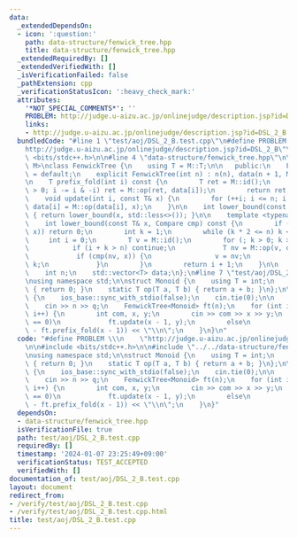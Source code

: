 ```yaml
---
data:
  _extendedDependsOn:
  - icon: ':question:'
    path: data-structure/fenwick_tree.hpp
    title: data-structure/fenwick_tree.hpp
  _extendedRequiredBy: []
  _extendedVerifiedWith: []
  _isVerificationFailed: false
  _pathExtension: cpp
  _verificationStatusIcon: ':heavy_check_mark:'
  attributes:
    '*NOT_SPECIAL_COMMENTS*': ''
    PROBLEM: http://judge.u-aizu.ac.jp/onlinejudge/description.jsp?id=DSL_2_B
    links:
    - http://judge.u-aizu.ac.jp/onlinejudge/description.jsp?id=DSL_2_B
  bundledCode: "#line 1 \"test/aoj/DSL_2_B.test.cpp\"\n#define PROBLEM \\\n    \"\
    http://judge.u-aizu.ac.jp/onlinejudge/description.jsp?id=DSL_2_B\"\n\n#include\
    \ <bits/stdc++.h>\n\n#line 4 \"data-structure/fenwick_tree.hpp\"\n\ntemplate <typename\
    \ M>\nclass FenwickTree {\n    using T = M::T;\n\n   public:\n    FenwickTree()\
    \ = default;\n    explicit FenwickTree(int n) : n(n), data(n + 1, M::id()) {}\n\
    \n    T prefix_fold(int i) const {\n        T ret = M::id();\n        for (; i\
    \ > 0; i -= i & -i) ret = M::op(ret, data[i]);\n        return ret;\n    }\n\n\
    \    void update(int i, const T& x) {\n        for (++i; i <= n; i += i & -i)\
    \ data[i] = M::op(data[i], x);\n    }\n\n    int lower_bound(const T& x) const\
    \ { return lower_bound(x, std::less<>()); }\n\n    template <typename Compare>\n\
    \    int lower_bound(const T& x, Compare cmp) const {\n        if (!cmp(M::id(),\
    \ x)) return 0;\n        int k = 1;\n        while (k * 2 <= n) k <<= 1;\n   \
    \     int i = 0;\n        T v = M::id();\n        for (; k > 0; k >>= 1) {\n \
    \           if (i + k > n) continue;\n            T nv = M::op(v, data[i + k]);\n\
    \            if (cmp(nv, x)) {\n                v = nv;\n                i +=\
    \ k;\n            }\n        }\n        return i + 1;\n    }\n\n   private:\n\
    \    int n;\n    std::vector<T> data;\n};\n#line 7 \"test/aoj/DSL_2_B.test.cpp\"\
    \nusing namespace std;\n\nstruct Monoid {\n    using T = int;\n    static T id()\
    \ { return 0; }\n    static T op(T a, T b) { return a + b; }\n};\n\nint main()\
    \ {\n    ios_base::sync_with_stdio(false);\n    cin.tie(0);\n\n    int n, q;\n\
    \    cin >> n >> q;\n    FenwickTree<Monoid> ft(n);\n    for (int i = 0; i < q;\
    \ i++) {\n        int com, x, y;\n        cin >> com >> x >> y;\n        if (com\
    \ == 0)\n            ft.update(x - 1, y);\n        else\n            cout << (ft.prefix_fold(y)\
    \ - ft.prefix_fold(x - 1)) << \"\\n\";\n    }\n}\n"
  code: "#define PROBLEM \\\n    \"http://judge.u-aizu.ac.jp/onlinejudge/description.jsp?id=DSL_2_B\"\
    \n\n#include <bits/stdc++.h>\n\n#include \"../../data-structure/fenwick_tree.hpp\"\
    \nusing namespace std;\n\nstruct Monoid {\n    using T = int;\n    static T id()\
    \ { return 0; }\n    static T op(T a, T b) { return a + b; }\n};\n\nint main()\
    \ {\n    ios_base::sync_with_stdio(false);\n    cin.tie(0);\n\n    int n, q;\n\
    \    cin >> n >> q;\n    FenwickTree<Monoid> ft(n);\n    for (int i = 0; i < q;\
    \ i++) {\n        int com, x, y;\n        cin >> com >> x >> y;\n        if (com\
    \ == 0)\n            ft.update(x - 1, y);\n        else\n            cout << (ft.prefix_fold(y)\
    \ - ft.prefix_fold(x - 1)) << \"\\n\";\n    }\n}"
  dependsOn:
  - data-structure/fenwick_tree.hpp
  isVerificationFile: true
  path: test/aoj/DSL_2_B.test.cpp
  requiredBy: []
  timestamp: '2024-01-07 23:25:49+09:00'
  verificationStatus: TEST_ACCEPTED
  verifiedWith: []
documentation_of: test/aoj/DSL_2_B.test.cpp
layout: document
redirect_from:
- /verify/test/aoj/DSL_2_B.test.cpp
- /verify/test/aoj/DSL_2_B.test.cpp.html
title: test/aoj/DSL_2_B.test.cpp
---
```


